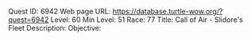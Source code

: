 Quest ID: 6942
Web page URL: https://database.turtle-wow.org/?quest=6942
Level: 60
Min Level: 51
Race: 77
Title: Call of Air - Slidore's Fleet
Description: 
Objective: 
